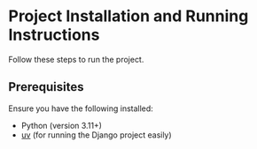 # Project Installation and Running Instructions

Follow these steps to run the project.

## Prerequisites

Ensure you have the following installed:

- Python (version 3.11+)
- [uv](https://github.com/lyz-code/uv) (for running the Django project easily)
